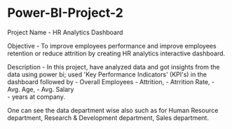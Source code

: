 # Power-BI-Project-2

Project Name - HR Analytics Dashboard

Objective - To improve employees performance and improve employees retention or reduce attrition by creating HR
analytics interactive dashboard.

Description - In this project, have analyzed data and got insights from the data using power bi; used 'Key Performance Indicators' (KPI's) in the dashboard
followed by - Overall Employees 
            - Attrition, 
            - Atrrition Rate, 
            - Avg. Age, 
            - Avg. Salary  
            - years at company.
            
One can see the data department wise also such as for Human Resource department, Research & Development department, Sales department.  
 


